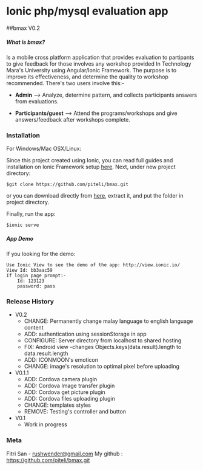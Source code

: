 # Ionic php/mysql evaluation app

##bmax V0.2

##### What is bmax?

Is a mobile cross platform application that provides evaluation to partipants to give feedback for those involves any workshop provided In Technology Mara's University using Angular/Ionic Framework. The purpose is to improve its effectiveness, and determine the quality to workshop recommended. There's two users involve this:-

* **Admin** --> Analyze, determine pattern, and collects participants answers from evaluations.
	
* **Participants/guest** --> Attend the programs/workshops and give answers/feedback after workshops complete.


### Installation
For Windows/Mac OSX/Linux:

Since this project created using Ionic, you can read full guides and installation on Ionic Framework setup [here](http://ionicframework.com/docs/guide/installation.html).
Next, under new project directory:

    $git clone https://github.com/piteli/bmax.git
or
you can download directly from [here](https://github.com/piteli/bmax.git), extract it, and put the folder in project directory.

Finally, run the app:

    $ionic serve


##### App Demo
If you looking for the demo:

    Use Ionic View to see the demo of the app: http://view.ionic.io/ 
    View Id: bb3aac59
    If login page prompt:-
        Id: 123123
        password: pass

### Release History
* V0.2
    * CHANGE: Permanently change malay language to english language content
    * ADD: authentication using sessionStorage in app
    * CONFIGURE: Server directory from localhost to shared hosting
    * FIX: Android view -changes Objects.keys(data.result).length to data.result.length
    * ADD: ICONMOON's emoticon
    * CHANGE: image's resolution to optimal pixel before uploading
* V0.1.1
    * ADD: Cordova camera plugin
    * ADD: Cordova Image transfer plugin
    * ADD: Cordova get picture plugin
    * ADD: Cordova files uploading plugin
    * CHANGE: templates styles
    * REMOVE: Testing's controller and button
* V0.1
    * Work in progress

### Meta
Fitri San - rushwender@gmail.com
My github : https://github.com/piteli/bmax.git